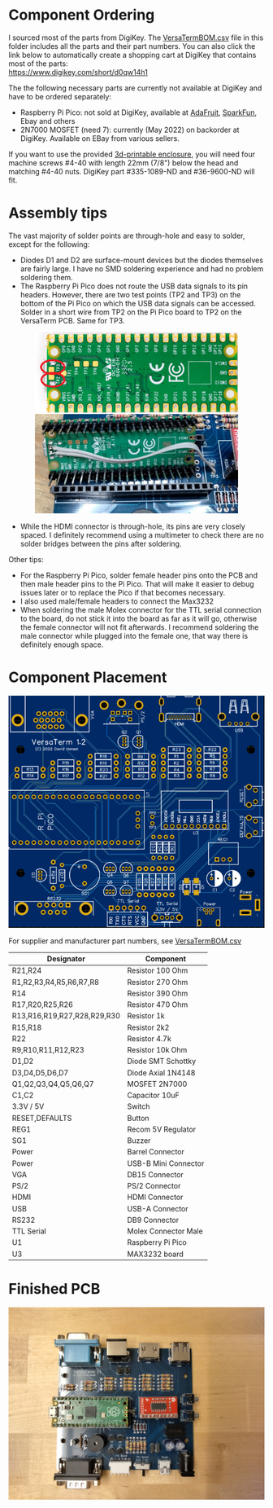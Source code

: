 # Component Ordering

I sourced most of the parts from DigiKey. The [VersaTermBOM.csv](VersaTermBOM.csv) file in this folder includes all the parts and their part numbers.
You can also click the link below to automatically create a shopping cart at DigiKey that contains most of the parts:<BR>
https://www.digikey.com/short/d0qw14h1

The the following necessary parts are currently not available at DigiKey and have to be ordered separately:
  - Raspberry Pi Pico: not sold at DigiKey, available at [AdaFruit](https://www.adafruit.com/product/4883), [SparkFun](https://www.sparkfun.com/products/17829), Ebay and others
  - 2N7000 MOSFET (need 7): currently (May 2022) on backorder at DigiKey. Available on EBay from various sellers.

If you want to use the provided [3d-printable enclosure](../enclosure), you will need four machine screws #4-40 with length 22mm (7/8") below the head and matching
#4-40 nuts. DigiKey part #335-1089-ND and #36-9600-ND will fit.
  
# Assembly tips
  
The vast majority of solder points are through-hole and easy to solder, except for the following:
  - Diodes D1 and D2 are surface-mount devices but the diodes themselves are fairly large. I have no SMD soldering experience and had no problem soldering them.
  - The Raspberry Pi Pico does not route the USB data signals to its pin headers. However, there are two test points (TP2 and TP3) on the bottom of the Pi Pico 
  on which the USB data signals can be accessed. Solder in a short wire from TP2 on the Pi Pico board to TP2 on the VersaTerm PCB. Same for TP3.
  <div align="center">
  <a href="../pictures/RPiPicoBottom.png"><img src="../pictures/RPiPicoBottom.png" width="400"></a>
  <a href="../pictures/USB_wire.jpg"><img src="../pictures/USB_wire.jpg" width="400"></a>
  </div>
  
  - While the HDMI connector is through-hole, its pins are very closely spaced. I definitely recommend using a multimeter to check there are no solder bridges 
  between the pins after soldering.
  
  Other tips:
  - For the Raspberry Pi Pico, solder female header pins onto the PCB and then male header pins to the Pi Pico. That will make it easier to debug issues later 
  or to replace the Pico if that becomes necessary.
  - I also used male/female headers to connect the Max3232
  - When soldering the male Molex connector for the TTL serial connection to the board, do not stick it into the board as far as it will go, otherwise the 
  female connector will not fit afterwards. I recommend soldering the male connector while plugged into the female one, that way there is definitely enough space.

# Component Placement

![Empty Board](../pictures/board_empty.png)
  
For supplier and manufacturer part numbers, see [VersaTermBOM.csv](VersaTermBOM.csv)

Designator	|  Component
------------|-------------
R21,R24	| Resistor 100 Ohm
R1,R2,R3,R4,R5,R6,R7,R8	| Resistor 270 Ohm
R14	| Resistor 390 Ohm
R17,R20,R25,R26	| Resistor 470 Ohm
R13,R16,R19,R27,R28,R29,R30	| Resistor 1k
R15,R18	| Resistor 2k2
R22	| Resistor 4.7k
R9,R10,R11,R12,R23	| Resistor 10k Ohm
D1,D2	| Diode SMT Schottky
D3,D4,D5,D6,D7 | Diode Axial 1N4148
Q1,Q2,Q3,Q4,Q5,Q6,Q7 | MOSFET 2N7000
C1,C2 | Capacitor 10uF
3.3V / 5V	| Switch
RESET,DEFAULTS | Button
REG1	| Recom 5V Regulator
SG1	| Buzzer
Power	| Barrel Connector
Power	| USB-B Mini Connector
VGA	| DB15 Connector
PS/2	| PS/2 Connector
HDMI	| HDMI Connector
USB	| USB-A Connector
RS232	| DB9 Connector
TTL Serial	| Molex Connector Male
U1	| Raspberry Pi Pico
U3	| MAX3232 board
  
# Finished PCB
![board_top](../pictures/board_top.jpg)
